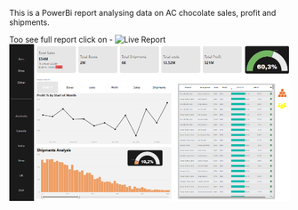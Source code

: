 This is a PowerBi report analysing data on AC chocolate sales, profit and shipments.

Too see full report click on - ![Live Report](https://app.powerbi.com/view?r=eyJrIjoiMjEzMTkxNzctNmM3Zi00YjE1LTg5MTItMWI2MzYyNTg2NTVjIiwidCI6ImRjOTU3NTA4LTI0ZTgtNDI5Zi1iNTM0LTM3YjBkZmU5MTdlZiJ9)
![PowerBI Dashboard](Company_Report.png)

